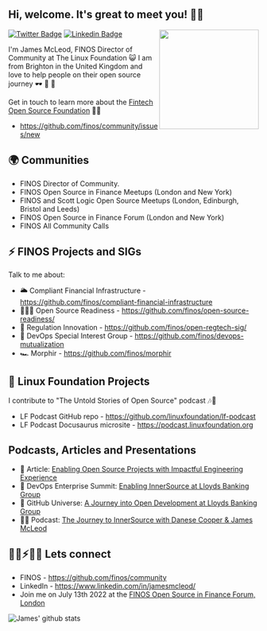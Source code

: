 ## Hi, welcome. It's great to meet you! 👋🏻

<img align='right' src='https://github.com/finos/branding/blob/master/finos-logos/icon-wordmark/FINOS_Icon_Wordmark_RGB.png?raw=true' width='200"'>

[![Twitter Badge](https://img.shields.io/badge/-@mcleo_d-1ca0f1?style=flat-square&labelColor=1ca0f1&logo=twitter&logoColor=white&link=https://twitter.com/mcleo_d)](https://twitter.com/mcleo_d) [![Linkedin Badge](https://img.shields.io/badge/-jamesmcleod-blue?style=flat-square&logo=Linkedin&logoColor=white&link=https://www.linkedin.com/in/jamesmcleod/)](https://www.linkedin.com/in/jamesmcleod/)

I'm James McLeod, FINOS Director of Community at The Linux Foundation 😺 I am from Brighton in the United Kingdom and love to help people on their open source journey 🕶 🐳 🦀

Get in touch to learn more about the [Fintech Open Source Foundation](https://www.finos.org/) ✍🏻
- https://github.com/finos/community/issues/new 

## 🌍 Communities
- FINOS Director of Community.
- FINOS Open Source in Finance Meetups (London and New York)
- FINOS and Scott Logic Open Source Meetups (London, Edinburgh, Bristol and Leeds)
- FINOS Open Source in Finance Forum (London and New York)
- FINOS All Community Calls

## ⚡️ FINOS Projects and SIGs
Talk to me about:
- 🌥 Compliant Financial Infrastructure - https://github.com/finos/compliant-financial-infrastructure
- ⛹🏻‍♀️ Open Source Readiness - https://github.com/finos/open-source-readiness/
- 🔐 Regulation Innovation - https://github.com/finos/open-regtech-sig/
- 🤖 DevOps Special Interest Group - https://github.com/finos/devops-mutualization
- 🏎 Morphir - https://github.com/finos/morphir

## 👾 Linux Foundation Projects 
I contribute to "The Untold Stories of Open Source" podcast 🎶📣
- LF Podcast GitHub repo - https://github.com/linuxfoundation/lf-podcast
- LF Podcast Docusaurus microsite - https://podcast.linuxfoundation.org

## Podcasts, Articles and Presentations
- 📖 Article: [Enabling Open Source Projects with Impactful Engineering Experience](https://www.finos.org/blog/enabling-open-source-projects-with-impactful-engineering-experience)
- 👀 DevOps Enterprise Summit: [Enabling InnerSource at Lloyds Banking Group](https://www.youtube.com/watch?v=2iVzRXEpdjs)
- 👀 GitHub Universe: [A Journey into Open Development at Lloyds Banking Group](https://www.youtube.com/watch?v=fk18IGJPGbU)
- 👂🏻 Podcast: [The Journey to InnerSource with Danese Cooper & James McLeod](https://www.youtube.com/watch?v=KyN7FxoRTZA)

## 🤜🏻⚡️🤛🏻 Lets connect 
- FINOS - https://github.com/finos/community
- LinkedIn - https://www.linkedin.com/in/jamesmcleod/
- Join me on July 13th 2022 at the [FINOS Open Source in Finance Forum, London](https://events.linuxfoundation.org/open-source-finance-forum-london/?utm_campaign=OSFF%20London%202022&utm_source=jamesemail)


![James' github stats](https://github-readme-stats.vercel.app/api?username=mcleo-d&hide=["issues"]&show_icons=true)
